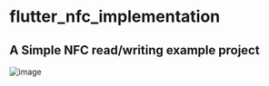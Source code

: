 # flutter_nfc_implementation
## A Simple NFC read/writing example project
![image](https://github.com/rafareloM/flutter_nfc_implementation/assets/86268949/fb1369a7-6428-4506-8243-82de6ab8bde8)

